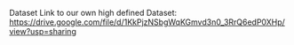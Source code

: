 Dataset Link to our own high defined  Dataset: 
https://drive.google.com/file/d/1KkPjzNSbgWqKGmvd3n0_3RrQ6edP0XHp/view?usp=sharing
